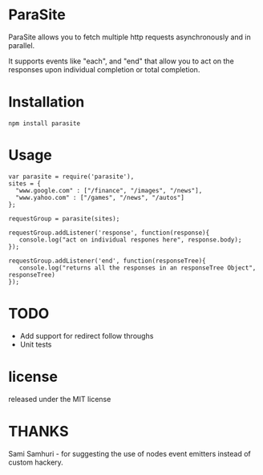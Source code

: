 ParaSite
==========

ParaSite allows you to fetch multiple http requests asynchronously and in parallel. 

It supports events like "each", and "end" that allow you to act on the responses upon individual completion or total completion. 

Installation
============
    npm install parasite

Usage
=====

    var parasite = require('parasite'),
    sites = {
      "www.google.com" : ["/finance", "/images", "/news"],
      "www.yahoo.com" : ["/games", "/news", "/autos"]
    };
    
    requestGroup = parasite(sites);
    
    requestGroup.addListener('response', function(response){
       console.log("act on individual respones here", response.body);
    });
    
    requestGroup.addListener('end', function(responseTree){
       console.log("returns all the responses in an responseTree Object", responseTree)
    });

TODO
====
* Add support for redirect follow throughs
* Unit tests

license
======

released under the MIT license    


THANKS
======    

Sami Samhuri - for suggesting the use of nodes event emitters instead of custom hackery.